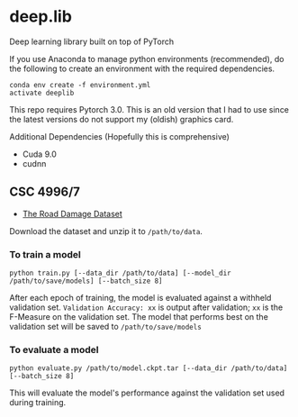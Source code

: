 # deep.lib
Deep learning library built on top of PyTorch

If you use Anaconda to manage python environments (recommended), do the following to create an environment with the required dependencies.
```
conda env create -f environment.yml
activate deeplib
```

This repo requires Pytorch 3.0. This is an old version that I had to use since the latest versions do not support my (oldish) graphics card.

Additional Dependencies (Hopefully this is comprehensive)

- Cuda 9.0
- cudnn



## CSC 4996/7
- [The Road Damage Dataset](https://s3-ap-northeast-1.amazonaws.com/mycityreport/RoadDamageDataset.tar.gz)

Download the dataset and unzip it to `/path/to/data`.

### To train a model
```
python train.py [--data_dir /path/to/data] [--model_dir /path/to/save/models] [--batch_size 8]
```

After each epoch of training, the model is evaluated against a withheld validation set. `Validation Accuracy: xx` is output after validation; `xx` is the F-Measure on the validation set. The model that performs best on the validation set will be saved to `/path/to/save/models` 

### To evaluate a model
```
python evaluate.py /path/to/model.ckpt.tar [--data_dir /path/to/data] [--batch_size 8]
```

This will evaluate the model's performance against the validation set used during training.
